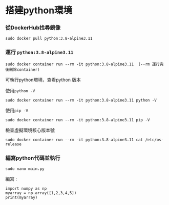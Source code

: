 # 搭建python環境

### 從DockerHub找尋鏡像

    sudo docker pull python:3.8-alpine3.11
    
### 運行 `python:3.8-alpine3.11`

    sudo docker container run --rm -it python:3.8-alpine3.11  (--rm 運行完後刪除container)
    
可執行python環境，查看python 版本

  使用`python -V`

    sudo docker container run --rm -it python:3.8-alpine3.11 python -V
    
  使用`pip -V`  
 
    sudo docker container run --rm -it python:3.8-alpine3.11 pip -V
    
  檢查虛擬環境核心版本號
    
    sudo docker container run --rm -it python:3.8-alpine3.11 cat /etc/os-release
    
  ###   編寫python代碼並執行
  
    sudo nano main.py

編寫 :

    import numpy as np
    myarray = np.array([1,2,3,4,5])
    print(myarray)
